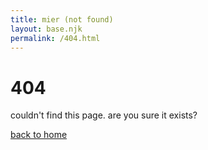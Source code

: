 ```yaml
---
title: mier (not found)
layout: base.njk
permalink: /404.html
---
```


# 404
couldn't find this page. are you sure it exists?

[back to home](/)
